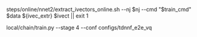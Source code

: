   steps/online/nnet2/extract_ivectors_online.sh --nj $nj --cmd "$train_cmd" \
    $data ${ivec_extr} $ivect || exit 1


local/chain/train.py --stage 4 --conf configs/tdnnf_e2e_vq
